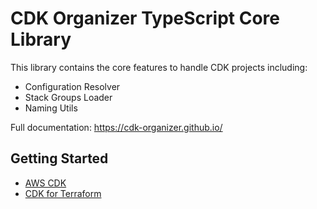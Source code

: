 # CDK Organizer TypeScript Core Library

This library contains the core features to handle CDK projects including:

- Configuration Resolver
- Stack Groups Loader
- Naming Utils

Full documentation: <https://cdk-organizer.github.io/>

## Getting Started

- [AWS CDK](https://cdk-organizer.github.io/reference/packages/typescript/aws/)
- [CDK for Terraform](https://cdk-organizer.github.io/reference/packages/typescript/terraform/)

